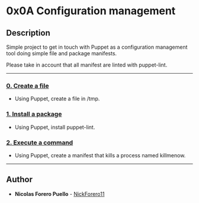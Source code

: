 # 0x0A Configuration management

## Description

Simple project to get in touch with Puppet as a configuration management tool doing simple file and package manifests.

Please take in account that all manifest are linted with puppet-lint.

---

### [0. Create a file](./0-create_a_file.pp)

* Using Puppet, create a file in /tmp.

### [1. Install a package](./1-install_a_package.pp)

* Using Puppet, install puppet-lint.

### [2. Execute a command](./2-execute_a_command.pp)

* Using Puppet, create a manifest that kills a process named killmenow.

---

## Author

* **Nicolas Forero Puello** - [NickForero11](https://github.com/NickForero11)
